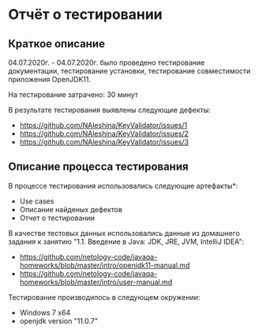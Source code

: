 # Отчёт о тестировании <OpenJDK11>

## Краткое описание

04.07.2020г. - 04.07.2020г. было проведено тестирование документации, тестирование установки, тестирование совместимости приложения OpenJDK11.

На тестирование затрачено: 30 минут

В результате тестирования выявлены следующие дефекты:
* https://github.com/NAleshina/KeyValidator/issues/1
* https://github.com/NAleshina/KeyValidator/issues/2
* https://github.com/NAleshina/KeyValidator/issues/3

## Описание процесса тестирования

В процессе тестирования использовались следующие артефакты*:
* Use cases
* Описание найденых дефектов
* Отчет о тестировании


В качестве тестовых данных использовались данные из домашнего задания к занятию "1.1. Введение в Java: JDK, JRE, JVM, IntelliJ IDEA":
* https://github.com/netology-code/javaqa-homeworks/blob/master/intro/openjdk11-manual.md
* https://github.com/netology-code/javaqa-homeworks/blob/master/intro/user-manual.md

Тестирование производилось в следующем окружении:
* Windows 7 x64
* openjdk version "11.0.7"

